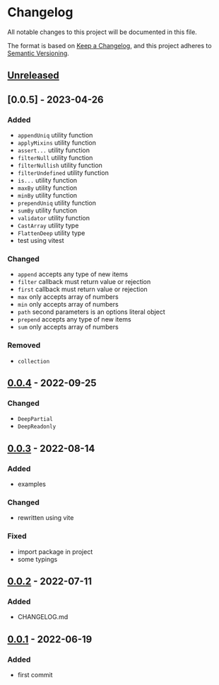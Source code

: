 # Changelog

All notable changes to this project will be documented in this file.

The format is based on [Keep a Changelog](https://keepachangelog.com/en/1.0.0/), and this project adheres to [Semantic Versioning](https://semver.org/spec/v2.0.0.html).

## [Unreleased]

## [0.0.5] - 2023-04-26

### Added

- `appendUniq` utility function
- `applyMixins` utility function
- `assert...` utility function
- `filterNull` utility function
- `filterNullish` utility function
- `filterUndefined` utility function
- `is...` utility function
- `maxBy` utility function
- `minBy` utility function
- `prependUniq` utility function
- `sumBy` utility function
- `validator` utility function
- `CastArray` utility type
- `FlattenDeep` utility type
- test using vitest

### Changed

- `append` accepts any type of new items
- `filter` callback must return value or rejection
- `first` callback must return value or rejection
- `max` only accepts array of numbers
- `min` only accepts array of numbers
- `path` second parameters is an options literal object
- `prepend` accepts any type of new items
- `sum` only accepts array of numbers

### Removed

- `collection`

## [0.0.4] - 2022-09-25

### Changed

- `DeepPartial`
- `DeepReadonly`

## [0.0.3] - 2022-08-14

### Added

- examples

### Changed

- rewritten using vite

### Fixed

- import package in project
- some typings

## [0.0.2] - 2022-07-11

### Added

- CHANGELOG.md

## [0.0.1] - 2022-06-19

### Added

- first commit

[Unreleased]: https://github.com/drpiou/ts-utils/compare/v0.0.4...HEAD
[0.0.4]: https://github.com/drpiou/ts-utils/compare/v0.0.3...v0.0.4
[0.0.3]: https://github.com/drpiou/ts-utils/compare/v0.0.2...v0.0.3
[0.0.2]: https://github.com/drpiou/ts-utils/compare/v0.0.1...v0.0.2
[0.0.1]: https://github.com/drpiou/ts-utils/releases/tag/v0.0.1
